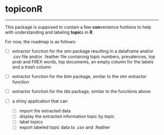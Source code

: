 # topiconR
___
This package is supposed to contain a few **con**venience funtions to help with understanding and labeling **topic**s in **R**.

For now, the roadmap is as follows:

- [ ] extractor function for the *stm* package resulting in a dataframe and/or .csv file and/or .feather file containing topic numbers, prevalences, top prob and FREX words, top documents, an empty column for the labels and a *trash* column

- [ ] extractor function for the *btm* package, similar to the stm extractor function

- [ ] extractor function for the *lda* package, similar to the functions above

- [ ] a shiny application that can
  - [ ] import the extracted data
  - [ ] display the extracted information topic by topic
  - [ ] label topics
  - [ ] export labeled topic data to .csv and .feather

